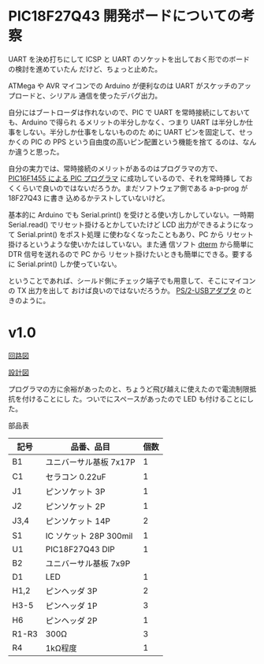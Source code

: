 # PIC18F27Q43 開発ボードについての考察

UART を決め打ちにして ICSP と UART のソケットを出しておく形でのボードの検討を進めていたん
だけど、ちょっと止めた。

ATMega や AVR マイコンでの Arduino が便利なのは UART がスケッチのアップロードと、シリアル
通信を使ったデバグ出力。

自分にはブートローダは作れないので、PIC で UART を常時接続にしておいても、Arduino で得られ
るメリットの半分しかなく、つまり UART は半分しか仕事をしない。半分しか仕事をしないもののた
めに UART ピンを固定して、せっかくの PIC の PPS という自由度の高いピン配置という機能を捨て
るのは、なんか違うと思った。

自分の実力では、常時接続のメリットがあるのはプログラマの方で、
[PIC16F1455 による PIC プログラマ](../../Pic_Pic_Prog/) に成功しているので、それを常時挿し
ておくくらいで良いのではないだろうか。まだソフトウェア側である a-p-prog が 18F27Q43 に書き
込めるかテストしていないけど。

基本的に Arduino でも Serial.print() を受けとる使い方しかしていない。一時期 Serial.read()
でリセット掛けるとかしていたけど LCD 出力ができるようになって Serial.print() をポスト処理
に使わなくなったこともあり、PC から リセット掛けるというような使いかたはしていない。また通
信ソフト [dterm](https://github.com/donatnz/dterm) から簡単に DTR 信号を送れるので PC から
リセット掛けたいときも簡単にできる。要するに Serial.print() しか使っていない。

ということであれば、シールド側にチェック端子でも用意して、そこにマイコンの TX 出力を出して
おけば良いのではないだろうか。
[PS/2-USBアダプタ](../../PS_2-to-USB_KB/README.md) のときのように。

# v1.0

[回路図](./v1.0/PIC18F27Q43_Borad_1.0/PIC18F27Q43_Borad_1.0.pdf)

[設計図](./v1.0/PIC18F27Q43_Borad_1.0.pdf)

プログラマの方に余裕があったのと、ちょうど飛び越えに使えたので電流制限抵抗を付けることにし
た。ついでにスペースがあったので LED も付けることにした。

部品表

| 記号 | 品番、品目             | 個数 |
| ---  | ---                    | ---  |
| B1   | ユニバーサル基板 7x17P | 1 |
| C1   | セラコン 0.22uF        | 1 |
| J1   | ピンソケット 3P        | 1 |
| J2 | ピンソケット 2P    | 1 |
| J3,4 | ピンソケット 14P | 2 |
| S1 | IC ソケット 28P 300mil | 1 |
| U1 | PIC18F27Q43 DIP | 1 |
| B2 | ユニバーサル基板 7x9P
| D1 | LED | 1 |
| H1,2 | ピンヘッダ 3P | 2 |
| H3-5 | ピンヘッダ 1P | 3 |
| H6 | ピンヘッダ 2P | 1 |
| R1-R3 | 300Ω | 3 |
| R4 | 1kΩ程度 | 1 |
